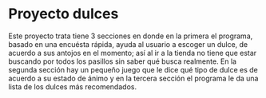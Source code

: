 # Proyecto dulces

Este proyecto trata tiene 3 secciones en donde en la primera el programa, basado en una encuésta rápida, ayuda al usuario a escoger un dulce, de acuerdo a sus antojos en el momento; así al ir a la tienda no tiene que estar buscando por todos los pasillos sin saber qué busca realmente. En la segunda sección hay un pequeño juego que le dice qué tipo de dulce es de acuerdo a su estado de ánimo y en la tercera sección el programa le da una lista de los dulces más recomendados. 
